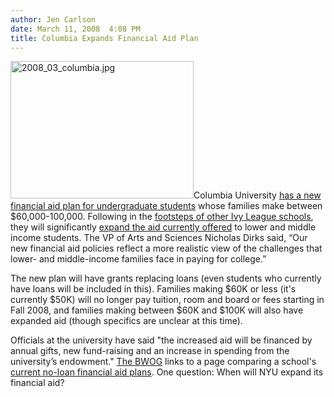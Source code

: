 ```yaml
---
author: Jen Carlson
date: March 11, 2008  4:08 PM
title: Columbia Expands Financial Aid Plan
---
```


<p><img alt="2008_03_columbia.jpg" src="https://web.archive.org/web/20110611053251im_/http://gothamist.com/attachments/jen/2008_03_columbia.jpg" width="293" height="220" class="left">Columbia University <a href="https://web.archive.org/web/20110611053251/http://www.columbia.edu/cu/news/08/03/FinancialAid.html">has a new financial aid plan for undergraduate students</a> whose families make between $60,000-100,000.  Following in the <a href="https://web.archive.org/web/20110611053251/http://www.nytimes.com/2008/02/25/education/25brown.html">footsteps of other Ivy League schools</a>, they will significantly <a href="https://web.archive.org/web/20110611053251/http://www.nytimes.com/2008/03/11/education/11columbia.html?ref=nyregion">expand the aid currently offered</a> to lower and middle income students. The VP of Arts and Sciences Nicholas Dirks said, &#x201C;Our new financial aid policies reflect a more realistic view of the challenges that lower- and middle-income families face in paying for college.&#x201D;</p>

<p>The new plan will have grants replacing loans (even students who currently have loans will be included in this). Families making $60K or less (it&apos;s currently $50K) will no longer pay tuition, room and board or fees starting in Fall 2008, and families making between $60K and $100K will also have expanded aid (though specifics are unclear at this time). </p>

<p>Officials at the university have said &quot;the increased aid will be financed by annual gifts, new fund-raising and an increase in spending from the university&#x2019;s endowment.&quot; <a href="https://web.archive.org/web/20110611053251/http://www.bwog.net/articles/mo_money_less_problems">The BWOG</a> links to a page comparing a school&apos;s <a href="https://web.archive.org/web/20110611053251/http://en.wikipedia.org/wiki/Student_financial_aid#No_loan_financial_aid">current  no-loan financial aid plans</a>.  One question: When will NYU expand its financial aid?</p>